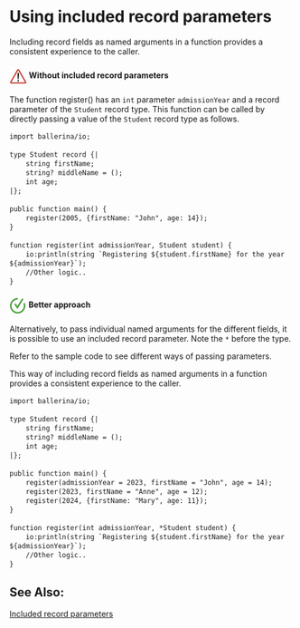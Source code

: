 # Using included record parameters

Including record fields as named arguments in a function provides a consistent experience to the caller.

<h4><img align="center" height="30" src="../img/alert.png"> Without included record parameters</h4>

The function register() has an `int` parameter `admissionYear` and a record parameter of the `Student` record type. This function can be called by directly passing a value of the `Student` record type as follows.

```bal
import ballerina/io;

type Student record {|
    string firstName;
    string? middleName = ();
    int age;
|};

public function main() {
    register(2005, {firstName: "John", age: 14});
}

function register(int admissionYear, Student student) {
    io:println(string `Registering ${student.firstName} for the year ${admissionYear}`);
    //Other logic..
}
```

<h4><img align="center" height="30" src="../img/GoodCode.png"> Better approach</h4>

Alternatively, to pass individual named arguments for the different fields, it is possible to use an included record parameter. Note the `*` before the type.

Refer to the sample code to see different ways of passing parameters. 

This way of including record fields as named arguments in a function provides a consistent experience to the caller.

```bal
import ballerina/io;

type Student record {|
    string firstName;
    string? middleName = ();
    int age;
|};

public function main() {
    register(admissionYear = 2023, firstName = "John", age = 14);
    register(2023, firstName = "Anne", age = 12);
    register(2024, {firstName: "Mary", age: 11});
}

function register(int admissionYear, *Student student) {
    io:println(string `Registering ${student.firstName} for the year ${admissionYear}`);
    //Other logic..
}

```

## See Also:

[Included record parameters](https://pre-prod.ballerina.io/learn/by-example/included-record-parameters/)
